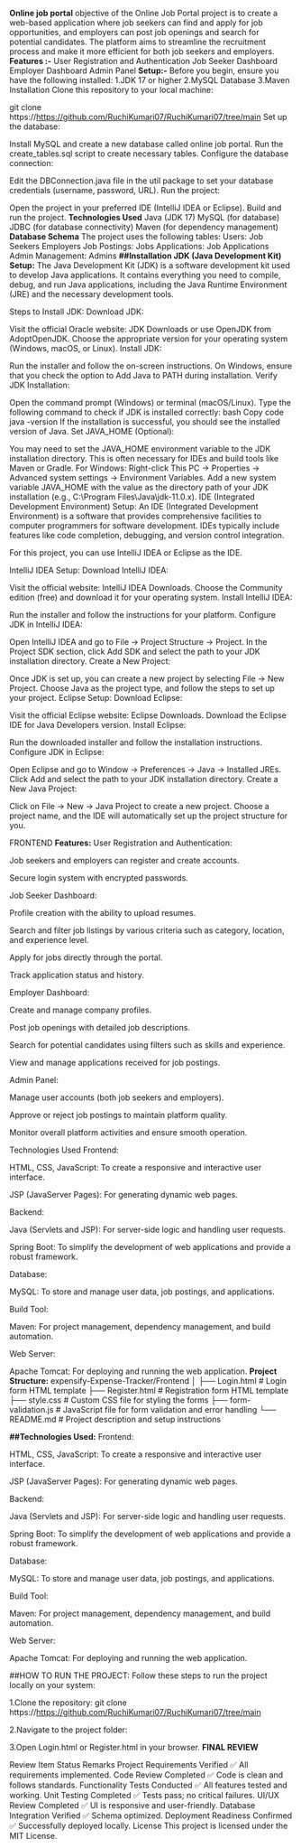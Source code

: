 **Online job portal**
objective of the Online Job Portal project is to create a web-based application where job seekers can find and apply for job opportunities, and employers can post job openings and search for potential candidates. The platform aims to streamline the recruitment process and make it more efficient for both job seekers and employers.
**Features :-**
User Registration and Authentication
Job Seeker Dashboard
Employer Dashboard
Admin Panel
**Setup:-**
Before you begin, ensure you have the following installed:
1.JDK 17 or higher
2.MySQL Database
3.Maven
Installation
Clone this repository to your local machine:

git clone https://https://github.com/RuchiKumari07/RuchiKumari07/tree/main
Set up the database:

Install MySQL and create a new database called online job portal.
Run the create_tables.sql script to create necessary tables.
Configure the database connection:

Edit the DBConnection.java file in the util package to set your database credentials (username, password, URL).
Run the project:

Open the project in your preferred IDE (IntelliJ IDEA or Eclipse).
Build and run the project.
**Technologies Used**
Java (JDK 17)
MySQL (for database)
JDBC (for database connectivity)
Maven (for dependency management)
**Database Schema**
The project uses the following tables:
Users:
Job Seekers
Employers
Job Postings:
Jobs
Applications:
Job Applications
Admin Management:
Admins
**##Installation JDK (Java Development Kit) Setup:**
The Java Development Kit (JDK) is a software development kit used to develop Java applications. It contains everything you need to compile, debug, and run Java applications, including the Java Runtime Environment (JRE) and the necessary development tools.

Steps to Install JDK: Download JDK:

Visit the official Oracle website: JDK Downloads or use OpenJDK from AdoptOpenJDK. Choose the appropriate version for your operating system (Windows, macOS, or Linux). Install JDK:

Run the installer and follow the on-screen instructions. On Windows, ensure that you check the option to Add Java to PATH during installation. Verify JDK Installation:

Open the command prompt (Windows) or terminal (macOS/Linux). Type the following command to check if JDK is installed correctly: bash Copy code java -version If the installation is successful, you should see the installed version of Java. Set JAVA_HOME (Optional):

You may need to set the JAVA_HOME environment variable to the JDK installation directory. This is often necessary for IDEs and build tools like Maven or Gradle. For Windows: Right-click This PC -> Properties -> Advanced system settings -> Environment Variables. Add a new system variable JAVA_HOME with the value as the directory path of your JDK installation (e.g., C:\Program Files\Java\jdk-11.0.x). IDE (Integrated Development Environment) Setup: An IDE (Integrated Development Environment) is a software that provides comprehensive facilities to computer programmers for software development. IDEs typically include features like code completion, debugging, and version control integration.

For this project, you can use IntelliJ IDEA or Eclipse as the IDE.

IntelliJ IDEA Setup: Download IntelliJ IDEA:

Visit the official website: IntelliJ IDEA Downloads. Choose the Community edition (free) and download it for your operating system. Install IntelliJ IDEA:

Run the installer and follow the instructions for your platform. Configure JDK in IntelliJ IDEA:

Open IntelliJ IDEA and go to File -> Project Structure -> Project. In the Project SDK section, click Add SDK and select the path to your JDK installation directory. Create a New Project:

Once JDK is set up, you can create a new project by selecting File -> New Project. Choose Java as the project type, and follow the steps to set up your project. Eclipse Setup: Download Eclipse:

Visit the official Eclipse website: Eclipse Downloads. Download the Eclipse IDE for Java Developers version. Install Eclipse:

Run the downloaded installer and follow the installation instructions. Configure JDK in Eclipse:

Open Eclipse and go to Window -> Preferences -> Java -> Installed JREs. Click Add and select the path to your JDK installation directory. Create a New Java Project:

Click on File -> New -> Java Project to create a new project. Choose a project name, and the IDE will automatically set up the project structure for you.

FRONTEND
**Features:**
User Registration and Authentication:

Job seekers and employers can register and create accounts.

Secure login system with encrypted passwords.

Job Seeker Dashboard:

Profile creation with the ability to upload resumes.

Search and filter job listings by various criteria such as category, location, and experience level.

Apply for jobs directly through the portal.

Track application status and history.

Employer Dashboard:

Create and manage company profiles.

Post job openings with detailed job descriptions.

Search for potential candidates using filters such as skills and experience.

View and manage applications received for job postings.

Admin Panel:

Manage user accounts (both job seekers and employers).

Approve or reject job postings to maintain platform quality.

Monitor overall platform activities and ensure smooth operation.

Technologies Used
Frontend:

HTML, CSS, JavaScript: To create a responsive and interactive user interface.

JSP (JavaServer Pages): For generating dynamic web pages.

Backend:

Java (Servlets and JSP): For server-side logic and handling user requests.

Spring Boot: To simplify the development of web applications and provide a robust framework.

Database:

MySQL: To store and manage user data, job postings, and applications.

Build Tool:

Maven: For project management, dependency management, and build automation.

Web Server:

Apache Tomcat: For deploying and running the web application.
**Project Structure:**
expensify-Expense-Tracker/Frontend │ ├── Login.html # Login form HTML template ├── Register.html # Registration form HTML template ├── style.css # Custom CSS file for styling the forms ├── form-validation.js # JavaScript file for form validation and error handling └── README.md # Project description and setup instructions

**##Technologies Used:**
Frontend:

HTML, CSS, JavaScript: To create a responsive and interactive user interface.

JSP (JavaServer Pages): For generating dynamic web pages.

Backend:

Java (Servlets and JSP): For server-side logic and handling user requests.

Spring Boot: To simplify the development of web applications and provide a robust framework.

Database:

MySQL: To store and manage user data, job postings, and applications.

Build Tool:

Maven: For project management, dependency management, and build automation.

Web Server:

Apache Tomcat: For deploying and running the web application.

##HOW TO RUN THE PROJECT: Follow these steps to run the project locally on your system:

1.Clone the repository: git clone https://https://github.com/RuchiKumari07/RuchiKumari07/tree/main

2.Navigate to the project folder: 

3.Open Login.html or Register.html in your browser.
**FINAL REVIEW**

Review Item	Status	Remarks
Project Requirements Verified	✅	All requirements implemented.
Code Review Completed	✅	Code is clean and follows standards.
Functionality Tests Conducted	✅	All features tested and working.
Unit Testing Completed	✅	Tests pass; no critical failures.
UI/UX Review Completed	✅	UI is responsive and user-friendly.
Database Integration Verified	✅	Schema optimized.
Deployment Readiness Confirmed	✅	Successfully deployed locally.
License
This project is licensed under the MIT License.
